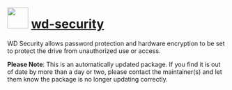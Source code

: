﻿# <img src="https://cdn.jsdelivr.net/gh/mkevenaar/chocolatey-packages@17b3b29c939b3bb27dad563e97b6408a99878c90/icons/wd-security.png" width="48" height="48"/> [wd-security](https://chocolatey.org/packages/wd-security)

WD Security allows password protection and hardware encryption to be set to protect the drive from unauthorized use or access.

**Please Note**: This is an automatically updated package. If you find it is
out of date by more than a day or two, please contact the maintainer(s) and
let them know the package is no longer updating correctly.
